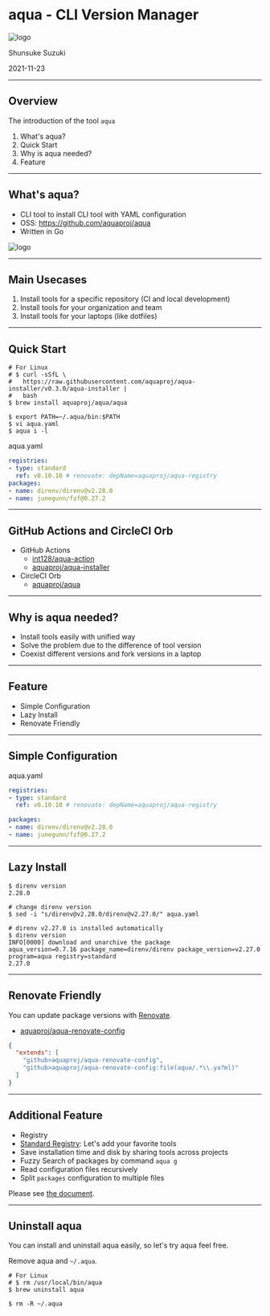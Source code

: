 <!-- section-title: aqua - CLI Version Manager -->

# aqua - CLI Version Manager

![logo](https://github.com/aquaproj/aqua/raw/main/logo/aqua_without_text.svg)


<!-- block-start: grid -->
Shunsuke Suzuki
<!-- account: twitter, szkdash -->
<!-- account: github, suzuki-shunsuke -->
<!-- block-end -->

2021-11-23 

---

<!-- section-title: Overview -->

## Overview

The introduction of the tool `aqua`

1. What's aqua?
1. Quick Start
1. Why is aqua needed?
1. Feature

---

<!-- section-title: What\'s aqua? -->

## What's aqua?

* CLI tool to install CLI tool with YAML configuration
* OSS: https://github.com/aquaproj/aqua
* Written in Go

![logo](https://github.com/aquaproj/aqua/raw/main/logo/aqua_without_text.svg)

---

<!-- section-title: Main Usecases -->

## Main Usecases

1. Install tools for a specific repository (CI and local development)
1. Install tools for your organization and team
1. Install tools for your laptops (like dotfiles)

---

<!-- section-title: Quick Start -->

## Quick Start

```console
# For Linux
# $ curl -sSfL \
#   https://raw.githubusercontent.com/aquaproj/aqua-installer/v0.3.0/aqua-installer |
#   bash
$ brew install aquaproj/aqua/aqua

$ export PATH=~/.aqua/bin:$PATH
$ vi aqua.yaml
$ aqua i -l
```

aqua.yaml

```yaml
registries:
- type: standard
  ref: v0.10.10 # renovate: depName=aquaproj/aqua-registry
packages:
- name: direnv/direnv@v2.28.0
- name: junegunn/fzf@0.27.2
```

---

<!-- section-title: GitHub Actions and CircleCI Orb -->

## GitHub Actions and CircleCI Orb

* GitHub Actions
  * [int128/aqua-action](https://github.com/int128/aqua-action)
  * [aquaproj/aqua-installer](https://github.com/aquaproj/aqua-installer)
* CircleCI Orb
  * [aquaproj/aqua](https://circleci.com/developer/orbs/orb/aquaproj/aqua)

---

<!-- section-title: Why is aqua needed? -->

## Why is aqua needed? 

* Install tools easily with unified way
* Solve the problem due to the difference of tool version
* Coexist different versions and fork versions in a laptop

---

<!-- section-title: Feature -->

## Feature

* Simple Configuration
* Lazy Install
* Renovate Friendly

---

<!-- section-title: Simple Configuration -->

## Simple Configuration

aqua.yaml

```yaml
registries:
- type: standard
  ref: v0.10.10 # renovate: depName=aquaproj/aqua-registry

packages:
- name: direnv/direnv@v2.28.0
- name: junegunn/fzf@0.27.2
```

---

<!-- section-title: Lazy Install -->

## Lazy Install

```console
$ direnv version
2.28.0

# change direnv version
$ sed -i "s/direnv@v2.28.0/direnv@v2.27.0/" aqua.yaml

# direnv v2.27.0 is installed automatically
$ direnv version
INFO[0000] download and unarchive the package            aqua_version=0.7.16 package_name=direnv/direnv package_version=v2.27.0 program=aqua registry=standard
2.27.0
```

---

<!-- section-title: Renovate Friendly -->

## Renovate Friendly

You can update package versions with [Renovate](https://docs.renovatebot.com/).

* [aquaproj/aqua-renovate-config](https://github.com/aquaproj/aqua-renovate-config)

```json
{
  "extends": [
    "github>aquaproj/aqua-renovate-config",
    "github>aquaproj/aqua-renovate-config:file(aqua/.*\\.ya?ml)"
  ]
}
```

---

<!-- section-title: Additional Feature -->

## Additional Feature

* Registry
* [Standard Registry](https://github.com/aquaproj/aqua-registry): Let's add your favorite tools
* Save installation time and disk by sharing tools across projects
* Fuzzy Search of packages by command `aqua g`
* Read configuration files recursively
* Split `packages` configuration to multiple files

Please see [the document](https://github.com/aquaproj/aqua/blob/main/README.md).

---

<!-- section-title: Uninstall aqua -->

## Uninstall aqua

You can install and uninstall aqua easily, so let's try aqua feel free.

Remove aqua and `~/.aqua`.

```console
# For Linux
# $ rm /usr/local/bin/aqua
$ brew uninstall aqua

$ rm -R ~/.aqua
```
